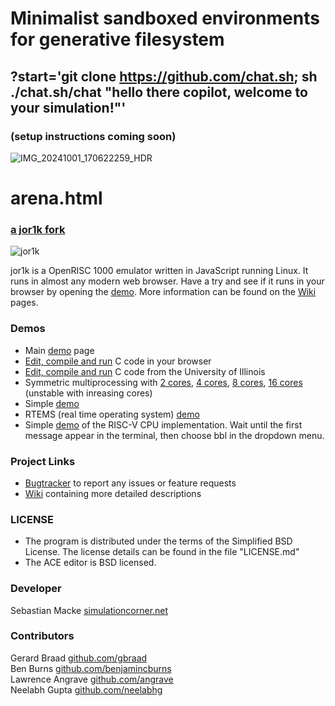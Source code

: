 # Minimalist sandboxed environments for generative filesystem
## ?start='git clone https://github.com/chat.sh; sh ./chat.sh/chat "hello there copilot, welcome to your simulation!"'
### (setup instructions coming soon)

![IMG_20241001_170622259_HDR](https://github.com/user-attachments/assets/b2b0735d-5ace-4a2f-8994-b7837e809b49)


# arena.html
### [a jor1k fork](https://github.com/s-macke/jor1k/)
![jor1k](https://jor1k.com/images/jor1k2.gif)

jor1k is a OpenRISC 1000 emulator written in JavaScript running Linux. It runs in almost any modern web browser. 
Have a try and see if it runs in your browser by opening the [demo][project demo].
More information can be found on the [Wiki][project wiki] pages. 

### Demos

* Main [demo][project demo] page
* [Edit, compile and run](https://s-macke.github.io/jor1k/demos/compile.html) C code in your browser
* [Edit, compile and run](https://cs-education.github.io/sys/#VM) C code from the University of Illinois
* Symmetric multiprocessing with  [2 cores](https://s-macke.github.io/jor1k/demos/main.html?cpu=smp&n=2), [4 cores](https://s-macke.github.io/jor1k/demos/main.html?cpu=smp&n=4), [8 cores](https://s-macke.github.io/jor1k/demos/main.html?cpu=smp&n=8), [16 cores](https://s-macke.github.io/jor1k/demos/main.html?cpu=smp&n=16) (unstable with inreasing cores)
* Simple [demo](https://s-macke.github.io/jor1k/demos/simple.html)
* RTEMS (real time operating system) [demo](https://s-macke.github.io/jor1k/demos/rtems.html)
* Simple [demo](https://s-macke.github.io/jor1k/demos/riscv.html) of the RISC-V CPU implementation. Wait until the first message appear in the terminal, then choose bbl in the dropdown menu.


### Project Links

 
 * [Bugtracker][project issues] to report any issues or feature requests
 * [Wiki][project wiki] containing more detailed descriptions

### LICENSE
 * The program is distributed under the terms of the Simplified BSD License. The license details can be found in the file "LICENSE.md"
 * The ACE editor is BSD licensed.

### Developer
Sebastian Macke [simulationcorner.net](https://simulationcorner.net)

### Contributors
Gerard Braad [github.com/gbraad](https://github.com/gbraad)  
Ben Burns [github.com/benjamincburns](https://github.com/benjamincburns)  
Lawrence Angrave [github.com/angrave](https://github.com/angrave)  
Neelabh Gupta [github.com/neelabhg](https://github.com/neelabhg)


[openrisc website]: https://openrisc.io
[project demo]: https://s-macke.github.io/jor1k/demos/main.html
[project issues]: https://github.com/s-macke/jor1k/issues
[project wiki]: https://github.com/s-macke/jor1k/wiki
